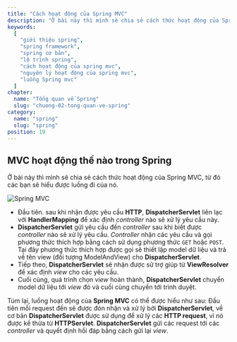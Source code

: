 ```yaml
---
title: "Cách hoạt động của Spring MVC"
description: "Ở bài này thì mình sẽ chia sẻ cách thức hoạt động của Spring MVC, từ đó các bạn sẽ hiểu được luồng đi của nó."
keywords:
  [
    "giới thiệu spring",
    "spring framework",
    "spring cơ bản",
    "lộ trình spring",
    "cách họat động của spring mvc",
    "nguyên lý hoạt động của spring mvc",
    "luồng Spring mvc"
  ]
chapter:
  name: "Tổng quan về Spring"
  slug: "chuong-02-tong-quan-ve-spring"
category:
  name: "spring"
  slug: "spring"
position: 19
---
```


## MVC hoạt động thế nào trong Spring
Ở bài này thì mình sẽ chia sẻ cách thức hoạt động của Spring MVC, từ đó các bạn sẽ hiểu được luồng đi của nó.

![Spring MVC](https://github.com/techmely/hoc-lap-trinh/blob/spring-boots/spring-boot/images/cach-hoat-dong-spring-mvc.png)

* Đầu tiên. sau khi nhận được yêu cầu **HTTP**, **DispatcherServlet** liên lạc với **HandlerMapping** để xác định *controller* nào sẽ xử lý yêu cầu này.
* **DispatcherServlet** gửi yêu cầu đến *controller* sau khi biết được *controller* nào sẽ xử lý yêu cầu. *Controller* nhận các yêu cầu và gọi phương thức thích hợp bằng cách sử dụng phương thức `GET` hoặc `POST`. Tại đây phương thức thích hợp được gọi sẽ thiết lập model dữ liệu và trả về tên view (đối tượng ModelAndView) cho **DispatcherServlet**.
* Tiếp theo, **DispatcherServlet** sẽ nhận được sử trợ giúp từ **ViewResolver** để xác định *view* cho các yêu cầu.
* Cuối cùng, quá trình chọn *view* hoàn thành, **DispatcherServlet** chuyển model dữ liệu tới *view* đó và cuối cùng chuyển tới trình duyệt.

Túm lại, luồng hoạt động của **Spring MVC** có thể được hiểu như sau: 
<content-info>
Đầu tiên mỗi request đến sẽ được đón nhận và xử lý bởi **DispatcherServlet**, về cơ bản **DispatcherServlet** được sử dụng để xử lý các **HTTP request**, vì nó được kế thừa từ **HTTPServlet**. **DispatcherServlet** gửi các request tới các *controller* và quyết định hồi đáp bằng cách gửi lại *view*.
</content-info>
